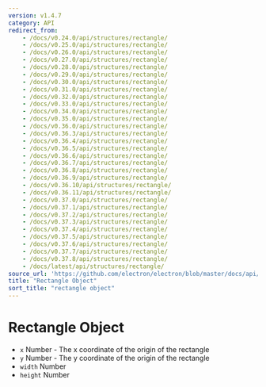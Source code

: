 ```yaml
---
version: v1.4.7
category: API
redirect_from:
    - /docs/v0.24.0/api/structures/rectangle/
    - /docs/v0.25.0/api/structures/rectangle/
    - /docs/v0.26.0/api/structures/rectangle/
    - /docs/v0.27.0/api/structures/rectangle/
    - /docs/v0.28.0/api/structures/rectangle/
    - /docs/v0.29.0/api/structures/rectangle/
    - /docs/v0.30.0/api/structures/rectangle/
    - /docs/v0.31.0/api/structures/rectangle/
    - /docs/v0.32.0/api/structures/rectangle/
    - /docs/v0.33.0/api/structures/rectangle/
    - /docs/v0.34.0/api/structures/rectangle/
    - /docs/v0.35.0/api/structures/rectangle/
    - /docs/v0.36.0/api/structures/rectangle/
    - /docs/v0.36.3/api/structures/rectangle/
    - /docs/v0.36.4/api/structures/rectangle/
    - /docs/v0.36.5/api/structures/rectangle/
    - /docs/v0.36.6/api/structures/rectangle/
    - /docs/v0.36.7/api/structures/rectangle/
    - /docs/v0.36.8/api/structures/rectangle/
    - /docs/v0.36.9/api/structures/rectangle/
    - /docs/v0.36.10/api/structures/rectangle/
    - /docs/v0.36.11/api/structures/rectangle/
    - /docs/v0.37.0/api/structures/rectangle/
    - /docs/v0.37.1/api/structures/rectangle/
    - /docs/v0.37.2/api/structures/rectangle/
    - /docs/v0.37.3/api/structures/rectangle/
    - /docs/v0.37.4/api/structures/rectangle/
    - /docs/v0.37.5/api/structures/rectangle/
    - /docs/v0.37.6/api/structures/rectangle/
    - /docs/v0.37.7/api/structures/rectangle/
    - /docs/v0.37.8/api/structures/rectangle/
    - /docs/latest/api/structures/rectangle/
source_url: 'https://github.com/electron/electron/blob/master/docs/api/structures/rectangle.md'
title: "Rectangle Object"
sort_title: "rectangle object"
---
```


# Rectangle Object

* `x` Number - The x coordinate of the origin of the rectangle
* `y` Number - The y coordinate of the origin of the rectangle
* `width` Number
* `height` Number
